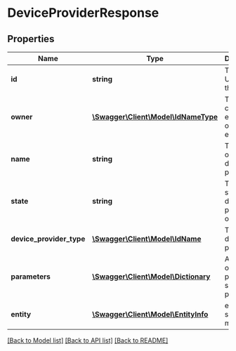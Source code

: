 # DeviceProviderResponse

## Properties
Name | Type | Description | Notes
------------ | ------------- | ------------- | -------------
**id** | **string** | The unique UUID of this entity | 
**owner** | [**\Swagger\Client\Model\IdNameType**](IdNameType.md) | The company entity that owns this entity | 
**name** | **string** | The name of the device provider. | [optional] 
**state** | **string** | The current state of the device provider object | [optional] 
**device_provider_type** | [**\Swagger\Client\Model\IdName**](IdName.md) | The type of device provider | [optional] 
**parameters** | [**\Swagger\Client\Model\Dictionary**](Dictionary.md) | A number of device provider specific parameters | [optional] 
**entity** | [**\Swagger\Client\Model\EntityInfo**](EntityInfo.md) | entity specific metadata | 

[[Back to Model list]](../README.md#documentation-for-models) [[Back to API list]](../README.md#documentation-for-api-endpoints) [[Back to README]](../README.md)


